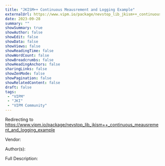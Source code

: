 ```yaml
---
title: "JKISM++ Continuous Meausrement and Logging Example"
externalUrl: https://www.vipm.io/package/nevstop_lib_jkism++_continuous_meausrement_and_logging_example
date: 2023-09-28
summary: ""
showSummary: true
showAuthor: false
showEdit: false
showData: false
showViews: false
showReadingTime: false
showWordCount: false
showBreadcrumbs: false
showHeadingAnchors: false
sharingLinks: false
showZenMode: false
showPagination: false
showRelatedContent: false
draft: false
tags:
 - "VIPM"
 - "JKI"
 - "VIPM Community"
---
```


Redirecting to https://www.vipm.io/package/nevstop_lib_jkism++_continuous_meausrement_and_logging_example

Vendor: 

Author(s): 
 
Full Description:
